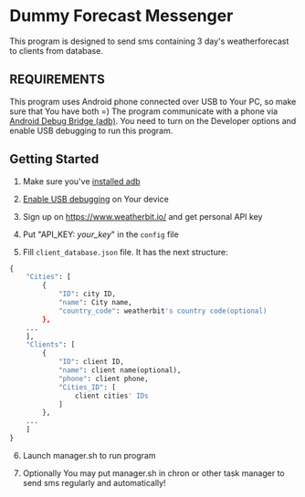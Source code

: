 Dummy Forecast Messenger
========================

This program is designed to send sms containing 3 day's weatherforecast to clients from database.

REQUIREMENTS
------------

This program uses Android phone connected over USB to Your PC, so make sure that You have both =)
The program communicate with a phone via [Android Debug Bridge (adb)](https://developer.android.com/studio/command-line/adb). You need to turn on the Developer options and enable USB debugging to run this program.

Getting Started
---------------

1. Make sure you've [installed adb](https://developer.android.com/studio/releases/platform-tools.html#downloads)

2. [Enable USB debugging](https://developer.android.com/studio/command-line/adb#Enabling) on Your device

3. Sign up on https://www.weatherbit.io/ and get personal API key

4. Put "API_KEY: *your_key*" in the `config` file

5. Fill `client_database.json` file. It has the next structure:
```python
{
    "Cities": [
        {
            "ID": city ID,
            "name": City name,
            "country_code": weatherbit's country code(optional)
        },
	...
    ],
    "Clients": [
        {
            "ID": client ID,
            "name": client name(optional),
            "phone": client phone,
            "Cities_ID": [
                client cities' IDs
            ]
        },
	...
    ]
}
```

6. Launch manager.sh to run program

7. Optionally You may put manager.sh in chron or other task manager to send sms regularly and automatically!

